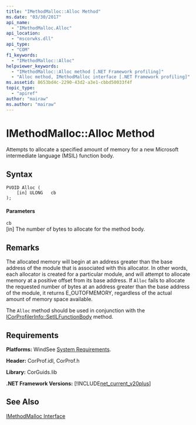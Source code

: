 ```yaml
---
title: "IMethodMalloc::Alloc Method"
ms.date: "03/30/2017"
api_name: 
  - "IMethodMalloc.Alloc"
api_location: 
  - "mscorwks.dll"
api_type: 
  - "COM"
f1_keywords: 
  - "IMethodMalloc::Alloc"
helpviewer_keywords: 
  - "IMethodMalloc::Alloc method [.NET Framework profiling]"
  - "Alloc method, IMethodMalloc interface [.NET Framework profiling]"
ms.assetid: 8653bd4c-2290-43d2-a3e1-cbbd50033f4f
topic_type: 
  - "apiref"
author: "mairaw"
ms.author: "mairaw"
---
```

# IMethodMalloc::Alloc Method
Attempts to allocate a specified amount of memory for a new Microsoft intermediate language (MSIL) function body.  
  
## Syntax  
  
```  
PVOID Alloc (  
    [in] ULONG   cb  
);  
```  
  
#### Parameters  
 `cb`  
 [in] The number of bytes to allocate for the method body.  
  
## Remarks  
 The allocated memory will begin at an address greater than the base address of the module that is associated with this allocator. In other words, each allocator is created for a particular module, and will attempt to allocate memory at a positive offset from its base address. If `Alloc` fails to allocate the requested number of bytes at an address greater than the base address of the module, it returns E_OUTOFMEMORY, regardless of the actual amount of memory space available.  
  
 The `Alloc` method should be used in conjunction with the [ICorProfilerInfo::SetILFunctionBody](../../../../docs/framework/unmanaged-api/profiling/icorprofilerinfo-setilfunctionbody-method.md) method.  
  
## Requirements  
 **Platforms:** WindSee [System Requirements](../../../../docs/framework/get-started/system-requirements.md).  
  
 **Header:** CorProf.idl, CorProf.h  
  
 **Library:** CorGuids.lib  
  
 **.NET Framework Versions:** [!INCLUDE[net_current_v20plus](../../../../includes/net-current-v20plus-md.md)]  
  
## See Also  
 [IMethodMalloc Interface](../../../../docs/framework/unmanaged-api/profiling/imethodmalloc-interface.md)
